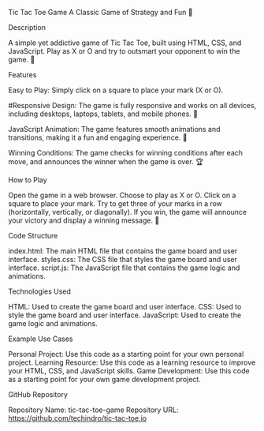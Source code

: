 Tic Tac Toe Game
A Classic Game of Strategy and Fun 🎉

Description

A simple yet addictive game of Tic Tac Toe, built using HTML, CSS, and JavaScript. Play as X or O and try to outsmart your opponent to win the game. 🤔

Features

Easy to Play: Simply click on a square to place your mark (X or O).

#Responsive Design: The game is fully responsive and works on all devices, including desktops, laptops, tablets, and mobile phones. 📱

JavaScript Animation: The game features smooth animations and transitions, making it a fun and engaging experience. 🎊

Winning Conditions: The game checks for winning conditions after each move, and announces the winner when the game is over. 🏆

How to Play

Open the game in a web browser.
Choose to play as X or O.
Click on a square to place your mark.
Try to get three of your marks in a row (horizontally, vertically, or diagonally).
If you win, the game will announce your victory and display a winning message. 🎉

Code Structure

index.html: The main HTML file that contains the game board and user interface.
styles.css: The CSS file that styles the game board and user interface.
script.js: The JavaScript file that contains the game logic and animations.

Technologies Used

HTML: Used to create the game board and user interface.
CSS: Used to style the game board and user interface.
JavaScript: Used to create the game logic and animations.

Example Use Cases

Personal Project: Use this code as a starting point for your own personal project.
Learning Resource: Use this code as a learning resource to improve your HTML, CSS, and JavaScript skills.
Game Development: Use this code as a starting point for your own game development project.

GitHub Repository

Repository Name: tic-tac-toe-game
Repository URL: https://github.com/techindro/tic-tac-toe.io

